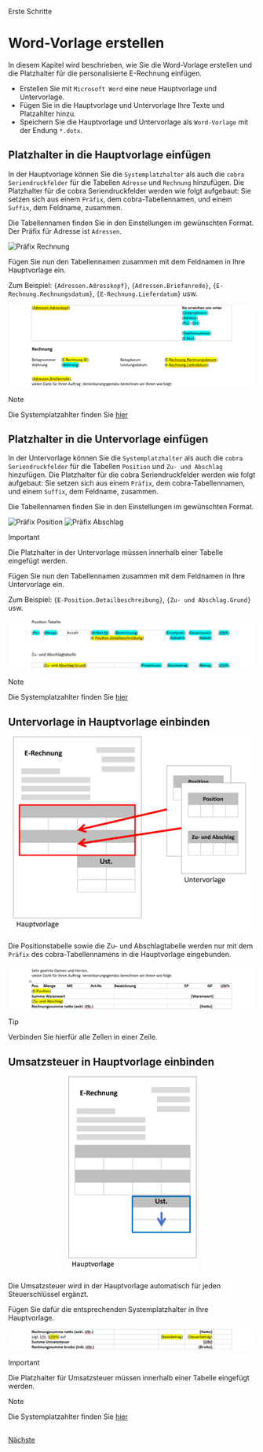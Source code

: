 Erste Schritte

# Word-Vorlage erstellen

In diesem Kapitel wird beschrieben, wie Sie die Word-Vorlage erstellen und die Platzhalter für die personalisierte E-Rechnung einfügen.
 
- Erstellen Sie mit `Microsoft Word` eine neue Hauptvorlage und Untervorlage.
- Fügen Sie in die Hauptvorlage und Untervorlage Ihre Texte und Platzahlter hinzu.
- Speichern Sie die Hauptvorlage und Untervorlage als `Word-Vorlage` mit der Endung `*.dotx`.
  
## Platzhalter in die Hauptvorlage einfügen
In der Hauptvorlage können Sie die `Systemplatzhalter` als auch die `cobra Seriendruckfelder` für die Tabellen `Adresse` und `Rechnung` hinzufügen.
Die Platzhalter für die cobra Seriendruckfelder werden wie folgt aufgebaut: Sie setzen sich aus einem `Präfix`, dem cobra-Tabellennamen, und einem `Suffix`, dem Feldname, zusammen.
 
Die Tabellennamen finden Sie in den Einstellungen im gewünschten Format. Der Präfix für Adresse ist `Adressen`.
  
<img src="/docs/PräfixRechnung.webp" alt="Präfix Rechnung"/> 

Fügen Sie nun den Tabellennamen zusammen mit dem Feldnamen in Ihre Hauptvorlage ein. 

Zum Beispiel: `{Adressen.Adresskopf}`, `{Adressen.Briefanrede}`, `{E-Rechnung.Rechnungsdatum}`, `{E-Rechnung.Lieferdatum}` usw.

<img src="/docs/Hauptvorlage.webp" alt="Hauptvorlage Beispiel"/> 

> [!NOTE]
> Die Systemplatzahlter finden Sie [hier](/Erste-Schritte/Vorlage+Platzhalter.md#platzhalter)



## Platzhalter in die Untervorlage einfügen
In der Untervorlage können Sie die `Systemplatzhalter` als auch die `cobra Seriendruckfelder` für die Tabellen `Position` und `Zu- und Abschlag` hinzufügen.
Die Platzhalter für die cobra Seriendruckfelder werden wie folgt aufgebaut: Sie setzen sich aus einem `Präfix`, dem cobra-Tabellennamen, und einem `Suffix`, dem Feldname, zusammen.

Die Tabellennamen finden Sie in den Einstellungen im gewünschten Format. 

<img src="/docs/PräfixPosition.webp" alt="Präfix Position"/> 

<img src="/docs/PräfixAbschlag.webp" alt="Präfix Abschlag"/>

> [!IMPORTANT]
> Die Platzhalter in der Untervorlage müssen innerhalb einer Tabelle eingefügt werden.

Fügen Sie nun den Tabellennamen zusammen mit dem Feldnamen in Ihre Untervorlage ein.

Zum Beispiel: `{E-Position.Detailbeschreibung}`, `{Zu- und Abschlag.Grund}` usw.

<img src="/docs/Untervorlage.webp" alt="Untervorlage Beispiel"/>  

> [!NOTE]
> Die Systemplatzahlter finden Sie [hier](/Erste-Schritte/Vorlage+Platzhalter.md#platzhalter)



## Untervorlage in Hauptvorlage einbinden

<p align="center">
<img src="/docs/Subtemplate-light.webp" alt="Subtemplate" Height="400" /> 
</p>

Die Positionstabelle sowie die Zu- und Abschlagtabelle werden nur mit dem `Präfix` des cobra-Tabellennamens in die Hauptvorlage eingebunden.
 
<img src="/docs/HauptvorlageUntervoralge.webp" alt="Untervorlage in Hauptvorlage"/>
 
> [!TIP]
> Verbinden Sie hierfür alle Zellen in einer Zeile.


## Umsatzsteuer in Hauptvorlage einbinden

<p align="center">
<img src="/docs/Taxtemplate-light.webp" alt="Taxtemplate" Height="400" /> 
</p>

Die Umsatzsteuer wird in der Hauptvorlage automatisch für jeden Steuerschlüssel ergänzt. 

Fügen Sie dafür die entsprechenden Systemplatzhalter in Ihre Hauptvorlage.
 
<img src="/docs/HauptvorlageUmstzstuer.webp" alt="Umsatzsteuer in Hauptvorlage"/> 
  
> [!IMPORTANT]
> Die Platzhalter für Umsatzsteuer müssen innerhalb einer Tabelle eingefügt werden.

> [!NOTE]
> Die Systemplatzahlter finden Sie [hier](/Erste-Schritte/Vorlage+Platzhalter.md#platzhalter)
 

## 
 
[Nächste](./Installation.md)
 
